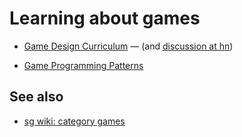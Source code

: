 # Learning about games

- [Game Design Curriculum](https://www.riotgames.com/en/urf-academy/curriculum-guide) &mdash; (and [discussion at hn](https://news.ycombinator.com/item?id=24309234))

- [Game Programming Patterns](https://news.ycombinator.com/item?id=23203699) 


## See also

- [sg wiki: category games](https://wiki.secretgeek.net/Category/games)
